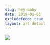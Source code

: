 ```yaml
---
slug: hey-baby
date: 2019-01-01
excludefeed: true
layout: art-detail
---
```

![](/art/hey-baby.webp)
